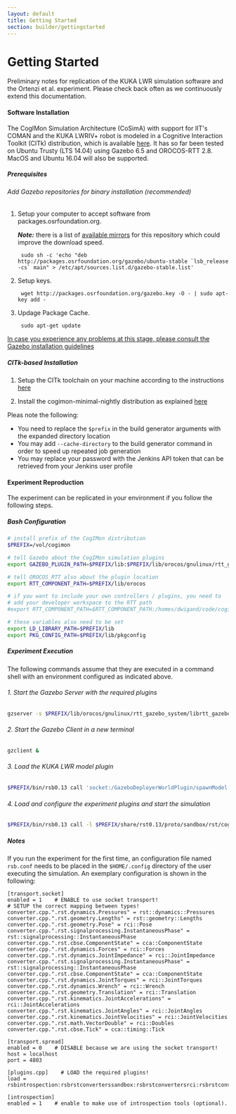 ```yaml
---
layout: default
title: Getting Started
section: builder/gettingstarted
---
```


<div class="page-header">
  <h1>Getting Started</h1>
<!--   To get a feel for how the CogiMon modeling toolchain shall work and how you can use it to design control architecture for hybrid force and motion controllers, check out this intro video: -->
</div>

Preliminary notes for replication of the KUKA LWR simulation software and the Ortenzi et al. experiment. Please check back often as we continuously extend this documentation.

#### Software Installation

The CogIMon Simulation Architecture (CoSimA) with support for IIT's COMAN and the KUKA LWRIV+ robot is modeled in a Cognitive Interaction Toolkit (CITk) distribution, which is available [here](https://toolkit.cit-ec.uni-bielefeld.de/systems/versions/cogimon-minimal-simulation-distribution-nightly). It has so far been tested on Ubuntu Trusty (LTS 14.04) using Gazebo 6.5 and OROCOS-RTT 2.8. MacOS and Ubuntu 16.04 will also be supported.

##### Prerequisites

###### Add Gazebo repositories for binary installation (recommended)

1. Setup your computer to accept software from packages.osrfoundation.org.

    ***Note:*** there is a list of [available mirrors](https://bitbucket.org/osrf/gazebo/wiki/gazebo_mirrors) for this repository which could improve the download speed.

        sudo sh -c 'echo "deb http://packages.osrfoundation.org/gazebo/ubuntu-stable `lsb_release -cs` main" > /etc/apt/sources.list.d/gazebo-stable.list'

1. Setup keys.

        wget http://packages.osrfoundation.org/gazebo.key -O - | sudo apt-key add -

1. Updage Package Cache.

        sudo apt-get update

[In case you experience any problems at this stage, please consult the Gazebo installation  guidelines](http://gazebosim.org/tutorials?tut=install_ubuntu&cat=install)

##### CITk-based Installation

1. Setup the CITk toolchain on your machine according to the instructions [here](https://toolkit.cit-ec.uni-bielefeld.de/tutorials/bootstrapping)

2. Install the cogimon-minimal-nightly distribution as explained [here](https://toolkit.cit-ec.uni-bielefeld.de/systems/versions/cogimon-minimal-simulation-distribution-nightly)

Pleas note the following:

* You need to replace the ```$prefix``` in the build generator arguments with the expanded directory location
* You may add ```--cache-directory``` to the build generator command in order to speed up repeated job generation
* You may replace your password with the Jenkins API token that can be retrieved from your Jenkins user profile

#### Experiment Reproduction

The experiment can be replicated in your environment if you follow the following steps.

##### Bash Configuration

```bash
# install prefix of the CogIMon distribution
$PREFIX=/vol/cogimon

# tell Gazebo about the CogIMon simulation plugins
export GAZEBO_PLUGIN_PATH=$PREFIX/lib:$PREFIX/lib/orocos/gnulinux/rtt_gazebo_system:$PREFIX/lib/orocos/gnulinux/rtt_gazebo_deployer_world_plugin

# tell OROCOS_RTT also about the plugin location
export RTT_COMPONENT_PATH=$PREFIX/lib/orocos

# if you want to include your own controllers / plugins, you need to 
# add your developer workspace to the RTT path
#export RTT_COMPONENT_PATH=$RTT_COMPONENT_PATH:/homes/dwigand/code/cogimon/osf-controller/build/src/orocos

# these variables also need to be set
export LD_LIBRARY_PATH=$PREFIX/lib
export PKG_CONFIG_PATH=$PREFIX/lib/pkgconfig
```

##### Experiment Execution

The following commands assume that they are executed in a command shell with an environment configured as indicated above.

###### 1. Start the Gazebo Server with the required plugins

```bash
gzserver -s $PREFIX/lib/orocos/gnulinux/rtt_gazebo_system/librtt_gazebo_system.so $PREFIX/etc/cogimon-scenarios/scenario-wipe-board/world/scn-wipe-board-vertical.world
```

###### 2. Start the Gazebo Client in a new terminal

```bash
gzclient &
```

###### 3. Load the KUKA LWR model plugin

```bash
$PREFIX/bin/rsb0.13 call 'socket:/GazeboDeployerWorldPlugin/spawnModel("/vol/toolkit/cogimon-minimal-lwr-nightly/etc/lwr-robot-description/lwr-robot.urdf")'
```

###### 4. Load and configure the experiment plugins and start the simulation

```bash
$PREFIX/bin/rsb0.13 call -l $PREFIX/share/rst0.13/proto/sandbox/rst/cogimon/ModelComponentConfig.proto 'socket:/GazeboDeployerWorldPlugin/deployRTTComponentWithModel(pb:.rst.cogimon.ModelComponentConfig:{component_name:"lwr_gazebo" component_type:"LWRGazeboComponent" component_package:"rtt-gazebo-lwr-integration" model_name:"kuka-lwr" script:"/vol/toolkit/cogimon-minimal-lwr-nightly/etc/cogimon-scenarios/scenario-wipe-board/script/scn-wipe-board-short.ops"})'
```

##### Notes

If you run the experiment for the first time, an configuration file named `rsb.conf` needs to be placed in the `$HOME/.config` directory of the user executing the simulation. An exemplary configuration is shown in the following:

```
[transport.socket]
enabled = 1    # ENABLE to use socket transport!
# SETUP the correct mapping between types!
converter.cpp.".rst.dynamics.Pressures" = rst::dynamics::Pressures
converter.cpp.".rst.geometry.Lengths" = rst::geometry::Lengths
converter.cpp.".rst.geometry.Pose" = rci::Pose
converter.cpp.".rst.signalprocessing.InstantaneousPhase" = rst::signalprocessing::InstantaneousPhase
converter.cpp.".rst.cbse.ComponentState" = cca::ComponentState
converter.cpp.".rst.dynamics.Forces" = rci::Forces
converter.cpp.".rst.dynamics.JointImpedance" = rci::JointImpedance
converter.cpp.".rst.signalprocessing.InstantaneousPhase" = rst::signalprocessing::InstantaneousPhase
converter.cpp.".rst.cbse.ComponentState" = cca::ComponentState
converter.cpp.".rst.dynamics.JointTorques" = rci::JointTorques
converter.cpp.".rst.dynamics.Wrench" = rci::Wrench
converter.cpp.".rst.geometry.Translation" = rci::Translation
converter.cpp.".rst.kinematics.JointAccelerations" = rci::JointAccelerations
converter.cpp.".rst.kinematics.JointAngles" = rci::JointAngles
converter.cpp.".rst.kinematics.JointVelocities" = rci::JointVelocities
converter.cpp.".rst.math.VectorDouble" = rci::Doubles
converter.cpp.".rst.cbse.Tick" = cca::timing::Tick
 
[transport.spread]
enabled = 0    # DISABLE because we are using the socket transport!
host = localhost
port = 4803
 
[plugins.cpp]    # LOAD the required plugins!
load = rsbintrospection:rsbrstconverterssandbox:rsbrstconvertersrci:rsbrstconvertersstable
 
[introspection]
enabled = 1    # enable to make use of introspection tools (optional).
```

<!-- TODO:
* Add link and explanation to CITk distribution / experiment -->

<!-- <p>
  <iframe id="player" type="text/html" width="640" height="390"
      src="http://www.youtube.com/embed/AuTo_6id3J8?enablejsapi=1&origin=http://docs.jetstrap.com/"
        frameborder="0"></iframe>

</p>
 -->
